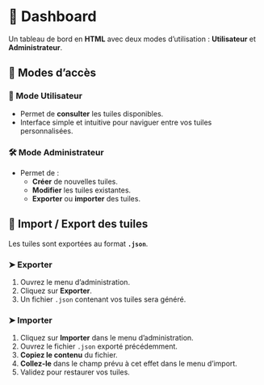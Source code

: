 # 🧭 Dashboard

Un tableau de bord en **HTML** avec deux modes d’utilisation : **Utilisateur** et **Administrateur**.

## 🔐 Modes d’accès

### 👤 Mode Utilisateur
- Permet de **consulter** les tuiles disponibles.  
- Interface simple et intuitive pour naviguer entre vos tuiles personnalisées.

### 🛠️ Mode Administrateur
- Permet de :
  - **Créer** de nouvelles tuiles.  
  - **Modifier** les tuiles existantes.  
  - **Exporter** ou **importer** des tuiles.  

## 🔄 Import / Export des tuiles

Les tuiles sont exportées au format **`.json`**.

### ➤ Exporter
1. Ouvrez le menu d’administration.  
2. Cliquez sur **Exporter**.  
3. Un fichier `.json` contenant vos tuiles sera généré.  

### ➤ Importer
1. Cliquez sur **Importer** dans le menu d’administration.  
2. Ouvrez le fichier `.json` exporté précédemment.  
3. **Copiez le contenu** du fichier.  
4. **Collez-le** dans le champ prévu à cet effet dans le menu d’import.  
5. Validez pour restaurer vos tuiles.  
